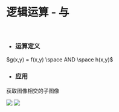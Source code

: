 # 逻辑运算 - 与

<br/>

<div class="pl-10 pr-30 pt-5 flex justify-between">

<div v-click>

- ### 运算定义

$g(x,y) = f(x,y) \space AND \space h(x,y)$

</div>

<div v-click>

- ### 应用


获取图像相交的子图像

</div>
</div>

<div class="flex justify-between mt-20 items-center" >
  <img v-click class="h20" src="https://fastly.jsdelivr.net/gh/rquanx/my-statics@master/images/16768244430941676824442292.png"/>

  <img v-click class="h30" src="https://fastly.jsdelivr.net/gh/rquanx/my-statics@master/images/16764835560911676483555144.png"/>
</div>
